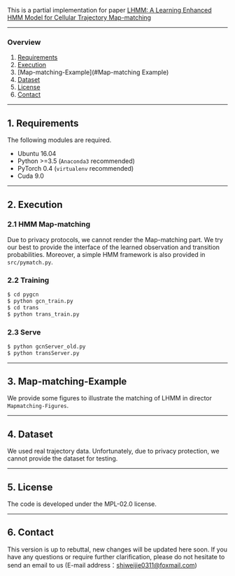 This is a partial implementation for paper <u>LHMM: A Learning Enhanced HMM Model for Cellular Trajectory Map-matching</u>

---

### Overview

1. [Requirements](#requirements)
2. [Execution](#execution)
3. [Map-matching-Example](#Map-matching Example)
4. [Dataset](#Dataset)
5. [License](#license)
6. [Contact](#contact)

---

## 1. Requirements

The following modules are required.

- Ubuntu 16.04
- Python >=3.5 (`Anaconda3` recommended)
- PyTorch 0.4 (`virtualenv` recommended)
- Cuda 9.0

---

## 2. Execution

### 2.1 HMM Map-matching
Due to privacy protocols, we cannot render the Map-matching part. We try our best to provide the interface of the learned observation and transition probabilities. Moreover, a simple HMM framework is also provided in `src/pymatch.py`.


### 2.2 Training

```bash
$ cd pygcn
$ python gcn_train.py
$ cd trans
$ python trans_train.py
```

### 2.3 Serve

```bash
$ python gcnServer_old.py
$ python transServer.py
```
---

## 3. Map-matching-Example

We provide some figures to illustrate the matching of LHMM in director `Mapmatching-Figures`.

---

## 4. Dataset

We used real trajectory data. Unfortunately, due to privacy protection, we cannot provide the dataset for testing.

---

## 5. License

The code is developed under the MPL-02.0 license.

---

## 6. Contact

This version is up to rebuttal, new changes will be updated here soon.
If you have any questions or require further clarification, please do not hesitate to send an email to us (E-mail address：shiweijie0311@foxmail.com)
